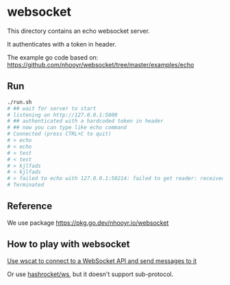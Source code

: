 # websocket

This directory contains an echo websocket server.

It authenticates with a token in header.

The example go code based on: https://github.com/nhooyr/websocket/tree/master/examples/echo

## Run

```bash
./run.sh 
# ## wait for server to start
# listening on http://127.0.0.1:5000
# ## authenticated with a hardcoded token in header
# ## now you can type like echo command
# Connected (press CTRL+C to quit)
# > echo 
# < echo
# > test
# < test
# > kjlfads
# < kjlfads
# > failed to echo with 127.0.0.1:50214: failed to get reader: received close frame: status = StatusNoStatusRcvd and reason = ""
# Terminated
```

## Reference

We use package https://pkg.go.dev/nhooyr.io/websocket


## How to play with websocket

[Use wscat to connect to a WebSocket API and send messages to it](https://docs.aws.amazon.com/apigateway/latest/developerguide/apigateway-how-to-call-websocket-api-wscat.html)

Or use [hashrocket/ws](https://github.com/hashrocket/ws), but it doesn't support sub-protocol.


